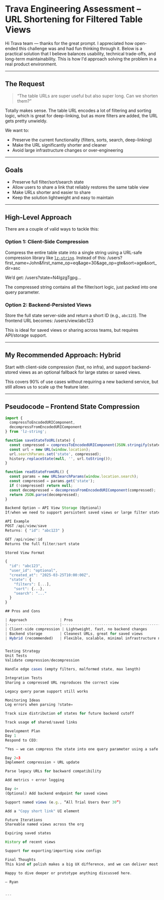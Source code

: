 # Trava Engineering Assessment – URL Shortening for Filtered Table Views

Hi Trava team — thanks for the great prompt. I appreciated how open-ended this challenge was and had fun thinking through it. Below is a practical solution that I believe balances usability, technical trade-offs, and long-term maintainability. This is how I'd approach solving the problem in a real product environment.

---

## The Request

> “The table URLs are super useful but also super long. Can we shorten them?”

Totally makes sense. The table URL encodes a lot of filtering and sorting logic, which is great for deep-linking, but as more filters are added, the URL gets pretty unwieldy.

We want to:

- Preserve the current functionality (filters, sorts, search, deep-linking)
- Make the URL significantly shorter and cleaner
- Avoid large infrastructure changes or over-engineering

---

## Goals

- Preserve full filter/sort/search state
- Allow users to share a link that reliably restores the same table view
- Make URLs shorter and easier to share
- Keep the solution lightweight and easy to maintain

---

## High-Level Approach

There are a couple of valid ways to tackle this:

### Option 1: Client-Side Compression

Compress the entire table state into a single string using a URL-safe compression library like [`lz-string`](https://www.npmjs.com/package/lz-string). Instead of this: /users?first_name=John&first_name_op=eq&age=30&age_op=gte&sort=age&sort_dir=asc

We’d get: /users?state=N4IgzgTgpg...


The compressed string contains all the filter/sort logic, just packed into one query parameter.

### Option 2: Backend-Persisted Views

Store the full state server-side and return a short ID (e.g., `abc123`). The frontend URL becomes: /users/view/abc123


This is ideal for saved views or sharing across teams, but requires API/storage support.

---

## My Recommended Approach: Hybrid

Start with client-side compression (fast, no infra), and support backend-stored views as an optional fallback for large states or saved views.

This covers 90% of use cases without requiring a new backend service, but still allows us to scale up the feature later.

---

## Pseudocode – Frontend State Compression

```js
import {
  compressToEncodedURIComponent,
  decompressFromEncodedURIComponent
} from 'lz-string';

function saveStateToURL(state) {
  const compressed = compressToEncodedURIComponent(JSON.stringify(state));
  const url = new URL(window.location);
  url.searchParams.set('state', compressed);
  history.replaceState(null, '', url.toString());
}

function readStateFromURL() {
  const params = new URLSearchParams(window.location.search);
  const compressed = params.get('state');
  if (!compressed) return null;
  const decompressed = decompressFromEncodedURIComponent(compressed);
  return JSON.parse(decompressed);
}

Backend Option – API View Storage (Optional)
If/when we need to support persistent saved views or large filter states:

API Example
POST /api/view/save
Returns: { "id": "abc123" }

GET /api/view/:id
Returns the full filter/sort state

Stored View Format

{
  "id": "abc123",
  "user_id": "optional",
  "created_at": "2025-03-25T10:00:00Z",
  "state": {
    "filters": [...],
    "sort": {...},
    "search": "..."
  }
}

## Pros and Cons

| Approach               | Pros                                               | Cons                                                   |
|------------------------|----------------------------------------------------|--------------------------------------------------------|
| Client-side compression | Lightweight, fast, no backend changes              | Still exposes full state (compressed) in the URL       |
| Backend storage        | Cleanest URLs, great for saved views               | Requires backend API and persistence layer             |
| Hybrid (recommended)   | Flexible, scalable, minimal infrastructure needed  | Slightly more complexity in implementation             |


Testing Strategy
Unit Tests
Validate compression/decompression

Handle edge cases (empty filters, malformed state, max length)

Integration Tests
Sharing a compressed URL reproduces the correct view

Legacy query param support still works

Monitoring Ideas
Log errors when parsing ?state=

Track size distribution of states for future backend cutoff

Track usage of shared/saved links

Development Plan
Day 1
Respond to CEO:

“Yes — we can compress the state into one query parameter using a safe encoding format. This should make the URLs much shorter without losing functionality. I’ll have a working version ready shortly.”

Day 2–3
Implement compression + URL update

Parse legacy URLs for backward compatibility

Add metrics + error logging

Day 4+
(Optional) Add backend endpoint for saved views

Support named views (e.g., “All Trial Users Over 30”)

Add a "Copy short link" UI element

Future Iterations
Shareable named views across the org

Expiring saved states

History of recent views

Support for exporting/importing view configs

Final Thoughts
This kind of polish makes a big UX difference, and we can deliver most of the value with minimal overhead. I’d start with the compressed URL approach and layer in backend support if usage or needs grow.

Happy to dive deeper or prototype anything discussed here.

– Ryan


---

